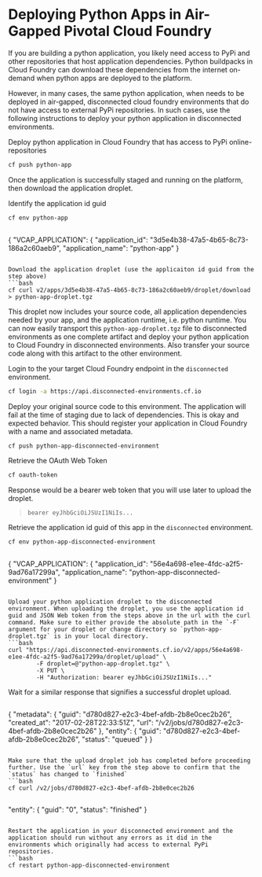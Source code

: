 # Deploying Python Apps in Air-Gapped Pivotal Cloud Foundry

If you are building a python application, you likely need access to PyPi and other repositories that host application dependencies. Python buildpacks in Cloud Foundry can download these dependencies from the internet on-demand when python apps are deployed to the platform.

However, in many cases, the same python application, when needs to be deployed in air-gapped, disconnected cloud foundry environments that do not have access to external PyPi repositories. In such cases, use the following instructions to deploy your python application in disconnected environments.

Deploy python application in Cloud Foundry that has access to PyPi online-repositories

```bash
cf push python-app
```

Once the application is successfully staged and running on the platform, then download the application droplet.

Identify the application id guid
```bash
cf env python-app
```
> ```json
{
 "VCAP_APPLICATION": {
  "application_id": "3d5e4b38-47a5-4b65-8c73-186a2c60aeb9",
  "application_name": "python-app"
}
```

Download the application droplet (use the applicaiton id guid from the step above)
```bash
cf curl v2/apps/3d5e4b38-47a5-4b65-8c73-186a2c60aeb9/droplet/download > python-app-droplet.tgz
```

This droplet now includes your source code, all application dependencies needed by your app, and the application runtime, i.e. python runtime. You can now easily transport this `python-app-droplet.tgz` file to disconnected environments as one complete artifact and deploy your python application to Cloud Foundry in disconnected environments. Also transfer your source code along with this artifact to the other environment.

Login to the your target Cloud Foundry endpoint in the `disconnected` environment.
```bash
cf login -a https://api.disconnected-environments.cf.io
```

Deploy your original source code to this environment. The application will fail at the time of staging due to lack of dependencies. This is okay and expected behavior. This should register your application in Cloud Foundry with a name and associated metadata.
```bash
cf push python-app-disconnected-environment
```

Retrieve the OAuth Web Token
```bash
cf oauth-token
```
Response would be a bearer web token that you will use later to upload the droplet.
> `bearer eyJhbGciOiJSUzI1NiIs...`

Retrieve the application id guid of this app in the `disconnected` environment.
```bash
cf env python-app-disconnected-environment
```
> ```json
{
 "VCAP_APPLICATION": {
  "application_id": "56e4a698-e1ee-4fdc-a2f5-9ad76a17299a",
  "application_name": "python-app-disconnected-environment"
}
```

Upload your python application droplet to the disconnected environment. When uploading the droplet, you use the application id guid and JSON Web token from the steps above in the url with the curl command. Make sure to either provide the absolute path in the `-F` argument for your droplet or change directory so `python-app-droplet.tgz` is in your local directory.
```bash
curl "https://api.disconnected-environments.cf.io/v2/apps/56e4a698-e1ee-4fdc-a2f5-9ad76a17299a/droplet/upload" \
        -F droplet=@"python-app-droplet.tgz" \
        -X PUT \
        -H "Authorization: bearer eyJhbGciOiJSUzI1NiIs..."
```

Wait for a similar response that signifies a successful droplet upload.
> ```json
{
  "metadata": {
    "guid": "d780d827-e2c3-4bef-afdb-2b8e0cec2b26",
    "created_at": "2017-02-28T22:33:51Z",
    "url": "/v2/jobs/d780d827-e2c3-4bef-afdb-2b8e0cec2b26"
  },
  "entity": {
    "guid": "d780d827-e2c3-4bef-afdb-2b8e0cec2b26",
    "status": "queued"
  }
}
```

Make sure that the upload droplet job has completed before proceeding further. Use the `url` key from the step above to confirm that the `status` has changed to `finished`
```bash
cf curl /v2/jobs/d780d827-e2c3-4bef-afdb-2b8e0cec2b26
```
> ```json
"entity": {
      "guid": "0",
      "status": "finished"
   }
```

Restart the application in your disconnected environment and the application should run without any errors as it did in the environments which originally had access to external PyPi repositories.
```bash
cf restart python-app-disconnected-environment
```
